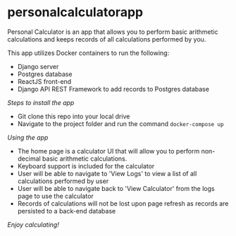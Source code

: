 # personalcalculatorapp

Personal Calculator is an app that allows you to perform basic arithmetic calculations and keeps records of all calculations performed by you. 

This app utilizes Docker containers to run the following:
  - Django server
  - Postgres database
  - ReactJS front-end
  - Django API REST Framework to add records to Postgres database

*Steps to install the app*
- Git clone this repo into your local drive
- Navigate to the project folder and run the command `docker-compose up`

*Using the app*
- The home page is a calculator UI that will allow you to perform non-decimal basic arithmetic calculations. 
- Keyboard support is included for the calculator
- User will be able to navigate to 'View Logs' to view a list of all calculations performed by user 
- User will be able to navigate back to 'View Calculator' from the logs page to use the calculator
- Records of calculations will not be lost upon page refresh as records are persisted to a back-end database

*Enjoy calculating!*


